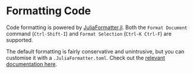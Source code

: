 # Formatting Code

Code formatting is powered by [JuliaFormatter.jl](https://github.com/domluna/JuliaFormatter.jl). Both the `Format Document` command (`Ctrl-Shift-I`) and `Format Selection` (`Ctrl-K Ctrl-F`) are supported.

The default formatting is fairly conservative and unintrusive, but you can customise it with a `.JuliaFormatter.toml`. Check out the [relevant documentation here](https://domluna.github.io/JuliaFormatter.jl/stable/).